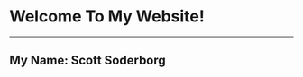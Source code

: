<html>
  <body>
    <h1>Welcome To My Website!</h1>
    <hr>
    <h2>My Name: Scott Soderborg</h2>
  </body>
</html>
